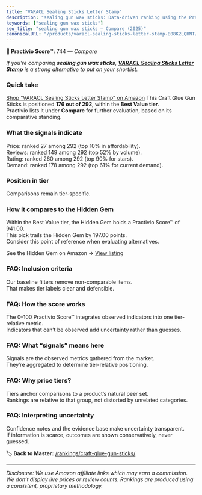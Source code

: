 ```yaml
---
title: "VARACL Sealing Sticks Letter Stamp"
description: "sealing gun wax sticks: Data-driven ranking using the Practivio Score™. Positioned by quality, value, demand, findability, momentum."
keywords: ["sealing gun wax sticks"]
seo_title: "sealing gun wax sticks — Compare (2025)"
canonicalURL: "/products/varacl-sealing-sticks-letter-stamp-B08K2LQHNT/"
---
```


**🛒 Practivio Score™:** 744 — _Compare_


*If you're comparing **sealing gun wax sticks**, **[VARACL Sealing Sticks Letter Stamp](https://www.amazon.com/dp/B08K2LQHNT?tag=practivio-20)** is a strong alternative to put on your shortlist.*
### Quick take
[Shop “VARACL Sealing Sticks Letter Stamp” on Amazon](https://www.amazon.com/dp/B08K2LQHNT?tag=practivio-20)
This Craft Glue Gun Sticks is positioned **176 out of 292**, within the **Best Value tier**.  
Practivio lists it under **Compare** for further evaluation, based on its comparative standing.

### What the signals indicate
Price: ranked 27 among 292 (top 10% in affordability).  
Reviews: ranked 149 among 292 (top 52% by volume).  
Rating: ranked 260 among 292 (top 90% for stars).  
Demand: ranked 178 among 292 (top 61% for current demand).

### Position in tier
Comparisons remain tier-specific.

### How it compares to the Hidden Gem
Within the Best Value tier, the Hidden Gem holds a Practivio Score™ of 941.00.  
This pick trails the Hidden Gem by 197.00 points.  
Consider this point of reference when evaluating alternatives.  

See the Hidden Gem on Amazon → [View listing](https://www.amazon.com/dp/B06W2NBCW5?tag=practivio-20)

### FAQ: Inclusion criteria
Our baseline filters remove non-comparable items.  
That makes tier labels clear and defensible.

### FAQ: How the score works
The 0–100 Practivio Score™ integrates observed indicators into one tier-relative metric.  
Indicators that can’t be observed add uncertainty rather than guesses.

### FAQ: What “signals” means here
Signals are the observed metrics gathered from the market.  
They’re aggregated to determine tier-relative positioning.

### FAQ: Why price tiers?
Tiers anchor comparisons to a product’s natural peer set.  
Rankings are relative to that group, not distorted by unrelated categories.

### FAQ: Interpreting uncertainty
Confidence notes and the evidence base make uncertainty transparent.  
If information is scarce, outcomes are shown conservatively, never guessed.

<!-- Missing template for Compare/CompareWithinPriceClass -->


🏷️ **Back to Master:** [/rankings/craft-glue-gun-sticks/](/rankings/craft-glue-gun-sticks/)

---
_Disclosure: We use Amazon affiliate links which may earn a commission. We don’t display live prices or review counts. Rankings are produced using a consistent, proprietary methodology._
